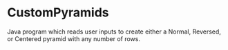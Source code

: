 # CustomPyramids
Java program which reads user inputs to create either a Normal, Reversed, or Centered pyramid with any number of rows.
